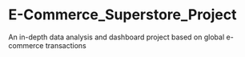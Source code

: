 # E-Commerce_Superstore_Project
An in-depth data analysis and dashboard project based on global e-commerce transactions
